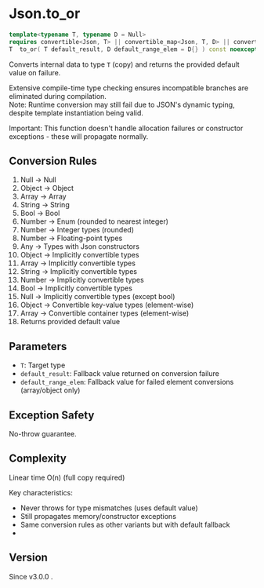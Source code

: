 # **Json.to_or**

```cpp
template<typename T, typename D = Null>
requires convertible<Json, T> || convertible_map<Json, T, D> || convertible_array<Json, T, D>
T  to_or( T default_result, D default_range_elem = D{} ) const noexcept;
```

Converts internal data to type `T` (copy) and returns the provided default value on failure.

Extensive compile-time type checking ensures incompatible branches are eliminated during compilation.  
Note: Runtime conversion may still fail due to JSON's dynamic typing, despite template instantiation being valid.

Important: This function doesn't handle allocation failures or constructor exceptions - these will propagate normally.

## Conversion Rules

1. Null → Null
2. Object → Object
3. Array → Array
4. String → String
5. Bool → Bool
6. Number → Enum (rounded to nearest integer)
7. Number → Integer types (rounded)
8. Number → Floating-point types
9. Any → Types with Json constructors
10. Object → Implicitly convertible types
11. Array → Implicitly convertible types
12. String → Implicitly convertible types
13. Number → Implicitly convertible types
14. Bool → Implicitly convertible types
15. Null → Implicitly convertible types (except bool)
16. Object → Convertible key-value types (element-wise)
17. Array → Convertible container types (element-wise)
18. Returns provided default value

## Parameters

- `T`: Target type
- `default_result`: Fallback value returned on conversion failure
- `default_range_elem`: Fallback value for failed element conversions (array/object only)

## Exception Safety

No-throw guarantee.

## Complexity

Linear time O(n) (full copy required)

Key characteristics:
- Never throws for type mismatches (uses default value)
- Still propagates memory/constructor exceptions
- Same conversion rules as other variants but with default fallback
- 
## Version

Since v3.0.0 .
